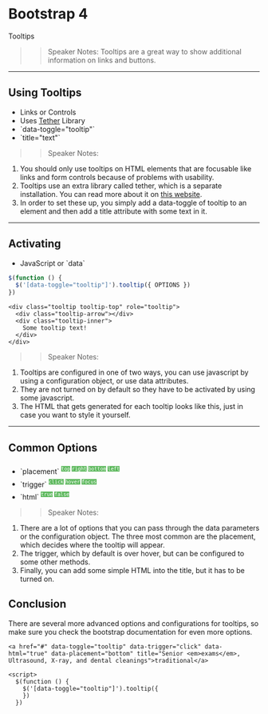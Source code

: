 <!-- .slide: data-state="title" -->
# Bootstrap 4
Tooltips

>> Speaker Notes:
Tooltips are a great way to show additional information on links and buttons.

---
## Using Tooltips

<ul>
	<li class="fragment">Links or Controls</li>
	<li class="fragment">Uses <a href="http://tether.io/">Tether</a> Library</li>
	<li class="fragment">`data-toggle="tooltip"`</li>
	<li class="fragment">`title="text"`</li>
</ul>

>> Speaker Notes:
1. You should only use tooltips on HTML elements that are focusable like links and form controls because of problems with usability.
2. Tooltips use an extra library called tether, which is a separate installation. You can read more about it on [this website](http://tether.io).
3. In order to set these up, you simply add a data-toggle of tooltip to an element and then add a title attribute with some text in it.


---

## Activating

<ul>
	<li class="fragment">JavaScript or `data`</li>
</ul>

```javascript
$(function () {
  $('[data-toggle="tooltip"]').tooltip({ OPTIONS })
})
```
<!-- .element: data-trim="true" contenteditable="true" class="fragment" -->

```
<div class="tooltip tooltip-top" role="tooltip">
  <div class="tooltip-arrow"></div>
  <div class="tooltip-inner">
    Some tooltip text!
  </div>
</div>
```
<!-- .element: data-trim="true" contenteditable="true" class="fragment" -->

>> Speaker Notes:
1. Tooltips are configured in one of two ways, you can use javascript by using a configuration object, or use data attributes.
2. They are not turned on by default so they have to be activated by using some javascript.
3. The HTML that gets generated for each tooltip looks like this, just in case you want to style it yourself.




---
## Common Options

<ul>
	<li class="fragment">`placement`
		<small style="line-height: 220%; vertical-align: text-bottom;">
			<code style="background:#5cb85c; color:white;">top</code>
			<code style="background:#5cb85c; color:white;">right</code>
			<code style="background:#5cb85c; color:white;">bottom</code>
			<code style="background:#5cb85c; color:white;">left</code>
		</small>
	</li>
	<li class="fragment">`trigger` 
		<small style="line-height: 220%; vertical-align: text-bottom;">
			<code style="background:#5cb85c; color:white;">click</code>
			<code style="background:#5cb85c; color:white;">hover</code>
			<code style="background:#5cb85c; color:white;">focus</code>
		</small>
	</li>
	<li class="fragment">`html` 
		<small style="line-height: 220%; vertical-align: text-bottom;">
			<code style="background:#5cb85c; color:white;">true</code>
			<code style="background:#5cb85c; color:white;">false</code>
		</small>
	</li>
</ul>

>> Speaker Notes:
1. There are a lot of options that you can pass through the data parameters or the configuration object. The three most common are the placement, which decides where the tooltip will appear.
2. The trigger, which by default is over hover, but can be configured to some other methods.
3. Finally, you can add some simple HTML into the title, but it has to be turned on.


## Conclusion
There are several more advanced options and configurations for tooltips, so make sure you check the bootstrap documentation for even more options.

```
<a href="#" data-toggle="tooltip" data-trigger="click" data-html="true" data-placement="bottom" title="Senior <em>exams</em>, Ultrasound, X-ray, and dental cleanings">traditional</a>
```

```
<script>
  $(function () {
    $('[data-toggle="tooltip"]').tooltip({
    })
  })
```

